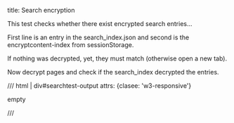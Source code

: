 title: Search encryption

This test checks whether there exist encrypted search entries...

First line is an entry in the search_index.json and second is the encryptcontent-index from sessionStorage.

If nothing was decrypted, yet, they must match (otherwise open a new tab).

Now decrypt pages and check if the search_index decrypted the entries.

/// html | div#searchtest-output
    attrs: {clasee: 'w3-responsive'}

empty

///

<script>
var searchtest_output = document.getElementById('searchtest-output');

fetch(base_url + '/search/search_index.json')
.then(
  function(response) {
    if (response.status !== 200) {
      searchtest_output.innerHTML = "error fetching search_index.json: "+response.status;
      return;
    }
    response.json().then(
      function(data) {
        let sessionIndex = sessionStorage.getItem('encryptcontent-index')
        if (sessionIndex) {
            sessionIndex = JSON.parse(sessionIndex);
        } else {
            searchtest_output.innerHTML = "Please hit refresh.";
            return;
        }
        let output='';
        for (let i = 0; i < data.docs.length; i++) {
          if (data.docs[i].location.startsWith('encryptcontent_plugin_')) {
            output = output + '<p>' + data.docs[i].location + ' <br>' + sessionIndex.docs[i].location + '</p>';
          }
        }
      searchtest_output.innerHTML = output;
      }
    );
  }
)
.catch(
  function(err) {
    searchtest_output.innerHTML = "error fetching search_index.json: "+err;
  }
);
</script>